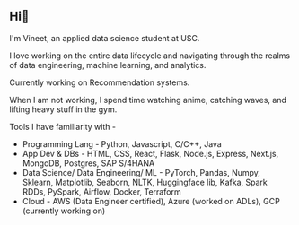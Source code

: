 ## Hi👋

I'm Vineet, an applied data science student at USC.

I love working on the entire data lifecycle and navigating through the realms of data engineering, machine learning, and analytics.

Currently working on Recommendation systems. 

When I am not working, I spend time watching anime, catching waves, and lifting heavy stuff in the gym.

Tools I have familiarity with - 

- Programming Lang - Python, Javascript, C/C++, Java
- App Dev & DBs - HTML, CSS, React, Flask, Node.js, Express, Next.js, MongoDB, Postgres, SAP S/4HANA
- Data Science/ Data Engineering/ ML - PyTorch, Pandas, Numpy, Sklearn, Matplotlib, Seaborn, NLTK, Huggingface lib, Kafka, Spark RDDs, PySpark, Airflow, Docker, Terraform
- Cloud - AWS (Data Engineer certified), Azure (worked on ADLs), GCP (currently working on)



<!--
**VineetLoyer/VineetLoyer** is a ✨ _special_ ✨ repository because its `README.md` (this file) appears on your GitHub profile.

Here are some ideas to get you started:

- 🔭 I’m currently working on ...
- 🌱 I’m currently learning ...
- 👯 I’m looking to collaborate on ...
- 🤔 I’m looking for help with ...
- 💬 Ask me about ...
- 📫 How to reach me: ...
- 😄 Pronouns: ...
- ⚡ Fun fact: ...
-->
